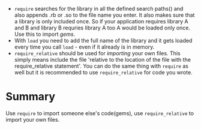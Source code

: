 - `require` searches for the library in all the defined search paths() and also appends .rb or .so to the file name you enter. It also makes sure that a library is only included once. So if your application requires library A and B and library B requries library A too A would be loaded only once. Use this to import *gems*.
- With `load` you need to add the full name of the library and it gets loaded every time you call `load` - even if it already is in memory.
- `require_relative` should be used for *importing* your own files. This simply means include the file 'relative to the location of the file with the require_relative statement'. You can do the same thing with `require` as well but it is recommended to use `require_relative` for code you wrote.

# Summary
Use `require` to import someone else's code(gems), use `require_relative` to import your own files.
